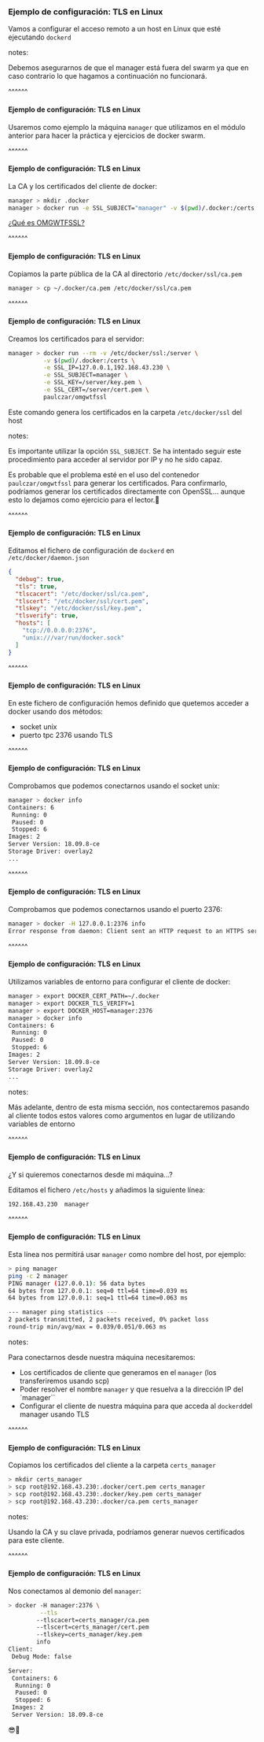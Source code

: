 ### Ejemplo de configuración: TLS en Linux

Vamos a configurar el acceso remoto a un host en Linux que esté ejecutando `dockerd` 

notes:

Debemos asegurarnos de que el manager está fuera del swarm ya que en caso 
contrario lo que hagamos a continuación no funcionará.

^^^^^^

#### Ejemplo de configuración: TLS en Linux

Usaremos como ejemplo la máquina `manager` que utilizamos en el módulo anterior
para hacer la práctica y ejercicios de docker swarm.

^^^^^^

#### Ejemplo de configuración: TLS en Linux

La CA y los certificados del cliente de docker:

```bash
manager > mkdir .docker
manager > docker run -e SSL_SUBJECT="manager" -v $(pwd)/.docker:/certs paulczar/omgwtfssl
```

[¿Qué es OMGWTFSSL?](https://hub.docker.com/r/paulczar/omgwtfssl/)

^^^^^^

#### Ejemplo de configuración: TLS en Linux

Copiamos la parte pública de la CA al directorio `/etc/docker/ssl/ca.pem`

```bash
manager > cp ~/.docker/ca.pem /etc/docker/ssl/ca.pem
```

^^^^^^

#### Ejemplo de configuración: TLS en Linux

Creamos los certificados para el servidor:

```bash
manager > docker run --rm -v /etc/docker/ssl:/server \
          -v $(pwd)/.docker:/certs \
          -e SSL_IP=127.0.0.1,192.168.43.230 \
          -e SSL_SUBJECT=manager \
          -e SSL_KEY=/server/key.pem \
          -e SSL_CERT=/server/cert.pem \ 
          paulczar/omgwtfssl
```
Este comando genera los certificados en la carpeta `/etc/docker/ssl` del host

notes:

Es importante utilizar la opción `SSL_SUBJECT`. Se ha intentado seguir este
procedimiento para acceder al servidor por IP y no he sido capaz.

Es probable que el problema esté en el uso del contenedor 
`paulczar/omgwtfssl` para generar los certificados. Para confirmarlo, 
podríamos generar los certificados directamente con OpenSSL... aunque esto
lo dejamos como ejercicio para el lector.🤷


^^^^^^

#### Ejemplo de configuración: TLS en Linux

Editamos el fichero de configuración de `dockerd` en `/etc/docker/daemon.json`

```json
{
  "debug": true,
  "tls": true,
  "tlscacert": "/etc/docker/ssl/ca.pem",
  "tlscert": "/etc/docker/ssl/cert.pem",
  "tlskey": "/etc/docker/ssl/key.pem",
  "tlsverify": true,
  "hosts": [
    "tcp://0.0.0.0:2376",
    "unix:///var/run/docker.sock"
  ]
}
```


^^^^^^

#### Ejemplo de configuración: TLS en Linux
 
En este fichero de configuración hemos definido que quetemos acceder a docker usando dos métodos:

* socket unix
* puerto tpc 2376 usando TLS

^^^^^^

#### Ejemplo de configuración: TLS en Linux

Comprobamos que podemos conectarnos usando el socket unix:

```bash
manager > docker info
Containers: 6
 Running: 0
 Paused: 0
 Stopped: 6
Images: 2
Server Version: 18.09.8-ce
Storage Driver: overlay2
...
```

^^^^^^

#### Ejemplo de configuración: TLS en Linux

Comprobamos que podemos conectarnos usando el puerto 2376:

```bash
manager > docker -H 127.0.0.1:2376 info
Error response from daemon: Client sent an HTTP request to an HTTPS server.
```

^^^^^^

#### Ejemplo de configuración: TLS en Linux

Utilizamos variables de entorno para configurar el cliente de docker:
```bash
manager > export DOCKER_CERT_PATH=~/.docker
manager > export DOCKER_TLS_VERIFY=1 
manager > export DOCKER_HOST=manager:2376
manager > docker info
Containers: 6
 Running: 0
 Paused: 0
 Stopped: 6
Images: 2
Server Version: 18.09.8-ce
Storage Driver: overlay2
...
```

notes:

Más adelante, dentro de esta misma sección, nos contectaremos pasando 
al cliente todos estos valores como argumentos en lugar de utilizando
variables de entorno

^^^^^^

#### Ejemplo de configuración: TLS en Linux

¿Y si quieremos conectarnos desde mi máquina...?

Editamos el fichero `/etc/hosts` y añadimos la siguiente línea:

```
192.168.43.230  manager
```

^^^^^^

#### Ejemplo de configuración: TLS en Linux

Esta línea nos permitirá usar `manager` como nombre del host, por ejemplo:

```bash
> ping manager
ping -c 2 manager
PING manager (127.0.0.1): 56 data bytes
64 bytes from 127.0.0.1: seq=0 ttl=64 time=0.039 ms
64 bytes from 127.0.0.1: seq=1 ttl=64 time=0.063 ms

--- manager ping statistics ---
2 packets transmitted, 2 packets received, 0% packet loss
round-trip min/avg/max = 0.039/0.051/0.063 ms
```


notes:

Para conectarnos desde nuestra máquina necesitaremos:

* Los certificados de cliente que generamos en el `manager` (los 
  transferiremos usando scp)
* Poder resolver el nombre `manager` y que resuelva a la dirección IP
  del `manager``
* Configurar el cliente de nuestra máquina para que acceda al 
  `dockerd`del manager usando TLS

^^^^^^

#### Ejemplo de configuración: TLS en Linux

Copiamos los certificados del cliente a la carpeta `certs_manager`

```bash
> mkdir certs_manager
> scp root@192.168.43.230:.docker/cert.pem certs_manager
> scp root@192.168.43.230:.docker/key.pem certs_manager
> scp root@192.168.43.230:.docker/ca.pem certs_manager
```

notes:

Usando la CA y su clave privada, podríamos generar nuevos certificados 
para este cliente.

^^^^^^

#### Ejemplo de configuración: TLS en Linux

Nos conectamos al demonio del `manager`:

```bash
> docker -H manager:2376 \
         --tls 
        --tlscacert=certs_manager/ca.pem 
        --tlscert=certs_manager/cert.pem 
        --tlskey=certs_manager/key.pem 
        info
Client:
 Debug Mode: false

Server:
 Containers: 6
  Running: 0
  Paused: 0
  Stopped: 6
 Images: 2
 Server Version: 18.09.8-ce
```
😎🤩

